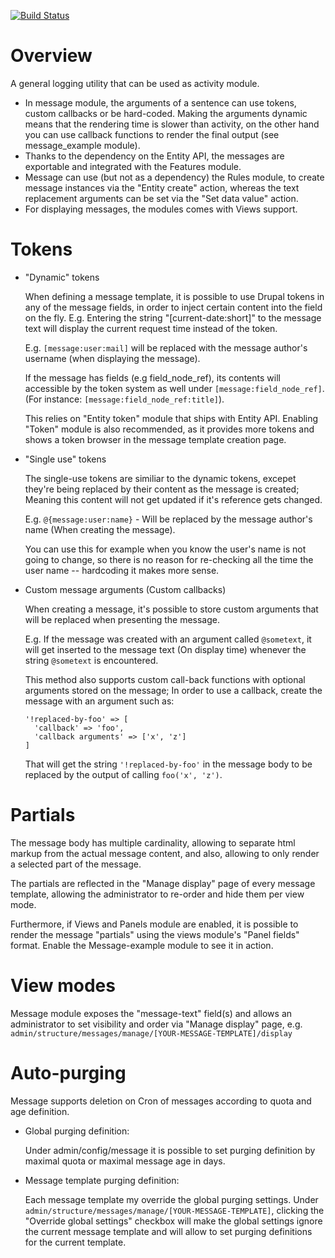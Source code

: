 [![Build Status](https://api.travis-ci.org/Gizra/message.svg?branch=8.x-1.x)](https://travis-ci.org/Gizra/message)

Overview
========

A general logging utility that can be used as activity module.

* In message module, the arguments of a sentence can use tokens, custom
  callbacks or be hard-coded. Making the arguments dynamic means that the
  rendering time is slower than activity, on the other hand you can use
  callback functions to render the final output (see message_example module).
* Thanks to the dependency on the Entity API, the messages are exportable and
  integrated with the Features module.
* Message can use (but not as a dependency) the Rules module, to create message
  instances via the "Entity create" action, whereas the text replacement
  arguments can be set via the "Set data value" action.
* For displaying messages, the modules comes with Views support.

Tokens
======

* "Dynamic" tokens
  
  When defining a message template, it is possible to use Drupal tokens in any of the
  message fields, in order to inject certain content into the field on the fly.
  E.g. Entering the string "[current-date:short]" to the message text will
  display the current request time instead of the token.
  
  E.g. `[message:user:mail]` will be replaced with the message author's username
  (when displaying the message).
  
  If the message has fields (e.g field_node_ref), its contents will accessible
  by the token system as well under `[message:field_node_ref]`.
  (For instance: `[message:field_node_ref:title]`).
  
  This relies on "Entity token" module that ships with Entity API.
  Enabling "Token" module is also recommended, as it provides more tokens
  and shows a token browser in the message template creation page.

* "Single use" tokens
  
  The single-use tokens are similiar to the dynamic tokens, excepet they're
  being replaced by their content as the message is created; Meaning this
  content will not get updated if it's reference gets changed.
  
  E.g. `@{message:user:name}` - Will be replaced by the message author's name
  (When creating the message).

  You can use this for example when you know the user's name is not going
  to change, so there is no reason for re-checking all the time the user
  name -- hardcoding it makes more sense.

* Custom message arguments (Custom callbacks)

  When creating a message, it's possible to store custom arguments that will be
  replaced when presenting the message.
  
  E.g. If the message was created with an argument called `@sometext`, it will
  get inserted to the message text (On display time) whenever the string
  `@sometext` is encountered.
  
  This method also supports custom call-back functions with optional arguments
  stored on the message; In order to use a callback, create the message with
  an argument such as:
  ```
  '!replaced-by-foo' => [
    'callback' => 'foo',
    'callback arguments' => ['x', 'z']
  ]
  ```
  That will get the string `'!replaced-by-foo'` in the message body to be replaced
  by the output of calling `foo('x', 'z')`.

Partials
========
The message body has multiple cardinality, allowing to separate html markup
from the actual message content, and also, allowing to only render a selected
part of the message.

The partials are reflected in the "Manage display" page of every message template,
allowing the administrator to re-order and hide them per view mode.

Furthermore, if Views and Panels module are enabled, it is possible to render
the message "partials" using the views module's "Panel fields" format.
Enable the Message-example module to see it in action.

View modes
==========

Message module exposes the "message-text" field(s) and allows an
administrator to set visibility and order via "Manage display" page, e.g.
`admin/structure/messages/manage/[YOUR-MESSAGE-TEMPLATE]/display`

Auto-purging
============

Message supports deletion on Cron of messages according to quota and age
definition.

* Global purging definition:

  Under admin/config/message it is possible to set purging definition by
  maximal quota or maximal message age in days.

* Message template purging definition:

  Each message template my override the global purging settings. Under
  `admin/structure/messages/manage/[YOUR-MESSAGE-TEMPLATE]`, clicking the
  "Override global settings" checkbox will make the global settings ignore the
  current message template and will allow to set purging definitions for the current
  template.
